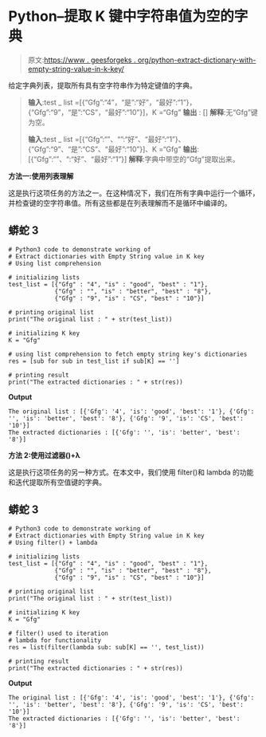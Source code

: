 # Python–提取 K 键中字符串值为空的字典

> 原文:[https://www . geesforgeks . org/python-extract-dictionary-with-empty-string-value-in-k-key/](https://www.geeksforgeeks.org/python-extract-dictionaries-with-empty-string-value-in-k-key/)

给定字典列表，提取所有具有空字符串作为特定键值的字典。

> **输入**:test _ list =[{“Gfg”:“4”，“是”:“好”，“最好”:“1”}，{“Gfg”:“9”，“是”:“CS”，“最好”:“10”}]，K =“Gfg”
> **输出** : []
> **解释**:无“Gfg”键为空。
> 
> **输入**:test _ list =[{“Gfg”:“”、“”:“好”、“最好”:“1”}、{“Gfg”:“9”、“是”:“CS”、“最好”:“10”}]、K =“Gfg”
> **输出**:[{“Gfg”:“”、“:“好”、“最好”:“1”}]
> **解释**:字典中带空的“Gfg”提取出来。

**方法一:使用列表理解**

这是执行这项任务的方法之一。在这种情况下，我们在所有字典中运行一个循环，并检查键的空字符串值。所有这些都是在列表理解而不是循环中编译的。

## 蟒蛇 3

```
# Python3 code to demonstrate working of 
# Extract dictionaries with Empty String value in K key
# Using list comprehension

# initializing lists
test_list = [{"Gfg" : "4", "is" : "good", "best" : "1"},
             {"Gfg" : "", "is" : "better", "best" : "8"},
             {"Gfg" : "9", "is" : "CS", "best" : "10"}]

# printing original list
print("The original list : " + str(test_list))

# initializing K key 
K = "Gfg"

# using list comprehension to fetch empty string key's dictionaries
res = [sub for sub in test_list if sub[K] == '']

# printing result 
print("The extracted dictionaries : " + str(res))
```

**Output**

```
The original list : [{'Gfg': '4', 'is': 'good', 'best': '1'}, {'Gfg': '', 'is': 'better', 'best': '8'}, {'Gfg': '9', 'is': 'CS', 'best': '10'}]
The extracted dictionaries : [{'Gfg': '', 'is': 'better', 'best': '8'}]

```

**方法 2:使用过滤器()+λ**

这是执行这项任务的另一种方式。在本文中，我们使用 filter()和 lambda 的功能和迭代提取所有空值键的字典。

## 蟒蛇 3

```
# Python3 code to demonstrate working of 
# Extract dictionaries with Empty String value in K key
# Using filter() + lambda

# initializing lists
test_list = [{"Gfg" : "4", "is" : "good", "best" : "1"},
             {"Gfg" : "", "is" : "better", "best" : "8"},
             {"Gfg" : "9", "is" : "CS", "best" : "10"}]

# printing original list
print("The original list : " + str(test_list))

# initializing K key 
K = "Gfg"

# filter() used to iteration
# lambda for functionality
res = list(filter(lambda sub: sub[K] == '', test_list))

# printing result 
print("The extracted dictionaries : " + str(res))
```

**Output**

```
The original list : [{'Gfg': '4', 'is': 'good', 'best': '1'}, {'Gfg': '', 'is': 'better', 'best': '8'}, {'Gfg': '9', 'is': 'CS', 'best': '10'}]
The extracted dictionaries : [{'Gfg': '', 'is': 'better', 'best': '8'}]

```